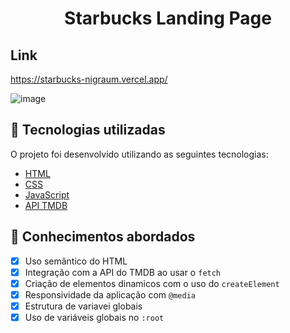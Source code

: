 <div align="center">
<h1>Starbucks Landing Page</h1>
</div>

## Link
https://starbucks-nigraum.vercel.app/

![image](https://user-images.githubusercontent.com/102248990/184102704-8f3fdfdc-0beb-4541-9a17-06337496f6d3.png)

## 🚀 Tecnologias utilizadas

O projeto foi desenvolvido utilizando as seguintes tecnologias:

- [HTML](https://html.com/)
- [CSS](https://www.w3schools.com/css/css_website_layout.asp)
- [JavaScript](https://www.javascript.com/)
- [API TMDB](https://www.themoviedb.org/documentation/api)


## 📝 Conhecimentos abordados

- [x] Uso semântico do HTML
- [x] Integração com a API do TMDB ao usar o `fetch`
- [x] Criação de elementos dinamicos com o uso do `createElement`
- [x] Responsividade da aplicação com `@media`
- [x] Estrutura de variavei globais
- [x] Uso de variáveis globais no `:root`
